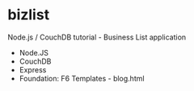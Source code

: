 # bizlist
 Node.js / CouchDB tutorial - Business List application

 + Node.JS
 + CouchDB
 + Express
 + Foundation: F6 Templates - blog.html
